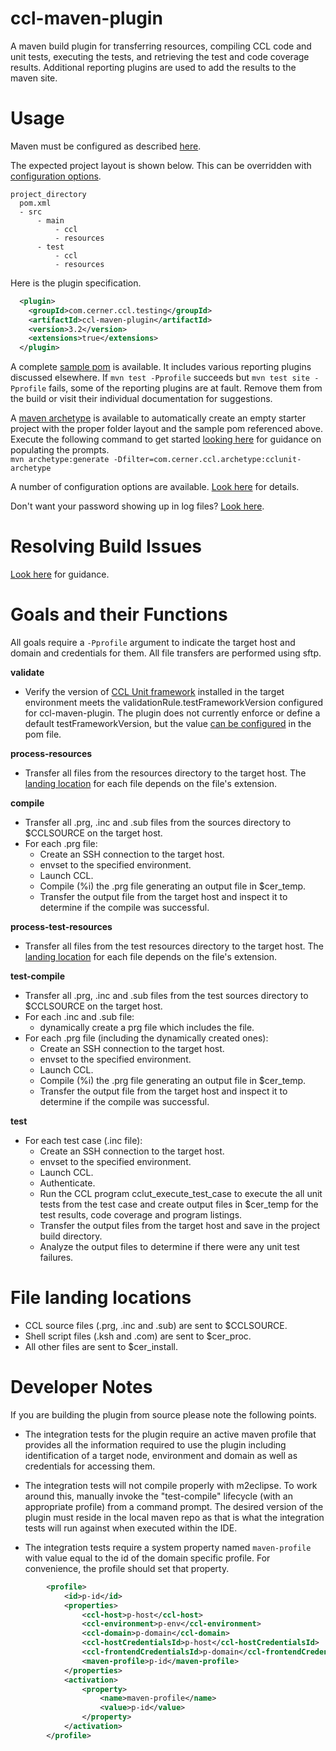 # ccl-maven-plugin

A maven build plugin for transferring resources, compiling CCL code and unit tests, executing the tests, and retrieving the test and code coverage results. 
Additional reporting plugins are used to add the results to the maven site.

Usage
===
Maven must be configured as described [here][configure-maven].

The expected project layout is shown below. This can be overridden with [configuration options][configuration options].
```text
project_directory
  pom.xml
  - src
      - main
          - ccl
          - resources
      - test      
          - ccl
          - resources
```
Here is the plugin specification.
```xml
  <plugin>
    <groupId>com.cerner.ccl.testing</groupId>
    <artifactId>ccl-maven-plugin</artifactId>
    <version>3.2</version>
    <extensions>true</extensions>
  </plugin>
```

A complete [sample pom][sample pom] is available. It includes various reporting plugins discussed elsewhere. If `mvn test -Pprofile` succeeds 
but `mvn test site -Pprofile` fails, some of the reporting plugins are at fault. Remove them from the build or visit their 
individual documentation for suggestions.

A [maven archetype][maven archetype] is available to automatically create an empty starter project with the proper folder layout and the sample pom referenced above. 
Execute the following command to get started [looking here][archetype usage] for guidance on populating the prompts.   
`mvn archetype:generate -Dfilter=com.cerner.ccl.archetype:cclunit-archetype`  


A number of configuration options are available. [Look here][configuration options] for details.

Don't want your password showing up in log files? [Look here](doc/PASSWORDLOGGING.md).

Resolving Build Issues
===
[Look here][build issues] for guidance.

Goals and their Functions
===
All goals require a `-Pprofile` argument to indicate the target host and domain and credentials for them. All file transfers are performed using sftp.

**validate**
- Verify the version of [CCL Unit framework][ccl-unit-framework] installed in the target environment meets the validationRule.testFrameworkVersion configured 
for ccl-maven-plugin. The plugin does not currently enforce or define a default testFrameworkVersion, 
but the value [can be configured][configuration options] in the pom file. 

**process-resources**
- Transfer all files from the resources directory to the target host. The [landing location][landing location] for each file depends on the file's extension. 

**compile** 
- Transfer all .prg, .inc and .sub files from the sources directory to $CCLSOURCE on the target host.
- For each .prg file:
  - Create an SSH connection to the target host.
  - envset to the specified environment.
  - Launch CCL.
  - Compile (%i) the .prg file generating an output file in $cer_temp.
  - Transfer the output file from the target host and inspect it to determine if the compile was successful. 

**process-test-resources**
- Transfer all files from the test resources directory to the target host. The [landing location][landing location] for each file depends on the file's extension.

**test-compile** 
- Transfer all .prg, .inc and .sub files from the test sources directory to $CCLSOURCE on the target host.
- For each .inc and .sub file:
  - dynamically create a prg file which includes the file.
- For each .prg file (including the dynamically created ones):
  - Create an SSH connection to the target host.
  - envset to the specified environment.
  - Launch CCL.
  - Compile (%i) the .prg file generating an output file in $cer_temp.
  - Transfer the output file from the target host and inspect it to determine if the compile was successful. 


**test** 
- For each test case (.inc file):
  - Create an SSH connection to the target host.
  - envset to the specified environment.
  - Launch CCL.
  - Authenticate. 
  - Run the CCL program cclut_execute_test_case to execute the all unit tests from the test case and create output files in $cer_temp for the 
  test results, code coverage and program listings.
  - Transfer the output files from the target host and save in the project build directory.
  - Analyze the output files to determine if there were any unit test failures.


File landing locations
===
 - CCL source files (.prg, .inc and .sub) 
are sent to $CCLSOURCE. 
 - Shell script files (.ksh and .com) are sent to $cer_proc. 
 - All other files are sent to $cer_install.




Developer Notes
===
If you are building the plugin from source please note the following points.

- The integration tests for the plugin require an active maven profile that provides all the information 
required to use the plugin including identification of a target node, environment and domain as well as credentials for accessing them.

- The integration tests will not compile properly with m2eclipse. To work around this, manually invoke the "test-compile" lifecycle (with an appropriate profile)
from a command prompt. The desired version of the plugin must reside in the local maven repo as that is what the integration tests will run against when executed within the IDE.

- The integration tests require a system property named `maven-profile` with value equal to the id of the domain specific profile. 
For convenience, the profile should set that property.
```xml
        <profile>
            <id>p-id</id>
            <properties>
                <ccl-host>p-host</ccl-host>
                <ccl-environment>p-env</ccl-environment>
                <ccl-domain>p-domain</ccl-domain>
                <ccl-hostCredentialsId>p-host</ccl-hostCredentialsId>
                <ccl-frontendCredentialsId>p-domain</ccl-frontendCredentialsId>
                <maven-profile>p-id</maven-profile>
            </properties>
            <activation>
                <property>
                    <name>maven-profile</name>
                    <value>p-id</value>
                </property>
            </activation>
        </profile>
```


[configure-maven]:../doc/CONFIGUREMAVEN.md
[configuration options]:doc/CONFIGURATIONOPTIONS.md
[maven archetype]:https://maven.apache.org/guides/introduction/introduction-to-archetypes.html
[ccl-unit-framework]:https://github.com/cerner/cclunit-framework
[archetype usage]: ../archetype/ARCHETYPEUSAGE.md
[landing location]:#file-landing-locations
[build issues]:doc/BUILDISSUES.md
[sample pom]:doc/SAMPLEPOM.md